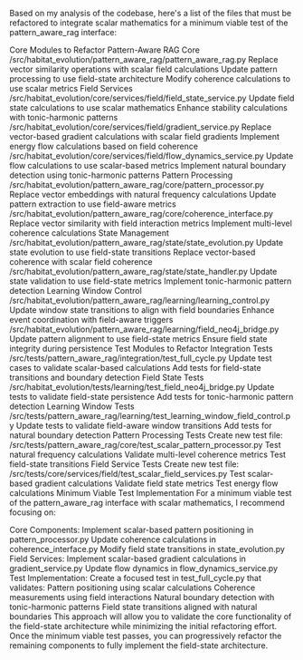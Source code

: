 Based on my analysis of the codebase, here's a list of the files that must be refactored to integrate scalar mathematics for a minimum viable test of the pattern_aware_rag interface:

Core Modules to Refactor
Pattern-Aware RAG Core
/src/habitat_evolution/pattern_aware_rag/pattern_aware_rag.py
Replace vector similarity operations with scalar field calculations
Update pattern processing to use field-state architecture
Modify coherence calculations to use scalar metrics
Field Services
/src/habitat_evolution/core/services/field/field_state_service.py
Update field state calculations to use scalar mathematics
Enhance stability calculations with tonic-harmonic patterns
/src/habitat_evolution/core/services/field/gradient_service.py
Replace vector-based gradient calculations with scalar field gradients
Implement energy flow calculations based on field coherence
/src/habitat_evolution/core/services/field/flow_dynamics_service.py
Update flow calculations to use scalar-based metrics
Implement natural boundary detection using tonic-harmonic patterns
Pattern Processing
/src/habitat_evolution/pattern_aware_rag/core/pattern_processor.py
Replace vector embeddings with natural frequency calculations
Update pattern extraction to use field-aware metrics
/src/habitat_evolution/pattern_aware_rag/core/coherence_interface.py
Replace vector similarity with field interaction metrics
Implement multi-level coherence calculations
State Management
/src/habitat_evolution/pattern_aware_rag/state/state_evolution.py
Update state evolution to use field-state transitions
Replace vector-based coherence with scalar field coherence
/src/habitat_evolution/pattern_aware_rag/state/state_handler.py
Update state validation to use field-state metrics
Implement tonic-harmonic pattern detection
Learning Window Control
/src/habitat_evolution/pattern_aware_rag/learning/learning_control.py
Update window state transitions to align with field boundaries
Enhance event coordination with field-aware triggers
/src/habitat_evolution/pattern_aware_rag/learning/field_neo4j_bridge.py
Update pattern alignment to use field-state metrics
Ensure field state integrity during persistence
Test Modules to Refactor
Integration Tests
/src/tests/pattern_aware_rag/integration/test_full_cycle.py
Update test cases to validate scalar-based calculations
Add tests for field-state transitions and boundary detection
Field State Tests
/src/habitat_evolution/tests/learning/test_field_neo4j_bridge.py
Update tests to validate field-state persistence
Add tests for tonic-harmonic pattern detection
Learning Window Tests
/src/tests/pattern_aware_rag/learning/test_learning_window_field_control.py
Update tests to validate field-aware window transitions
Add tests for natural boundary detection
Pattern Processing Tests
Create new test file: /src/tests/pattern_aware_rag/core/test_scalar_pattern_processor.py
Test natural frequency calculations
Validate multi-level coherence metrics
Test field-state transitions
Field Service Tests
Create new test file: /src/tests/core/services/field/test_scalar_field_services.py
Test scalar-based gradient calculations
Validate field state metrics
Test energy flow calculations
Minimum Viable Test Implementation
For a minimum viable test of the pattern_aware_rag interface with scalar mathematics, I recommend focusing on:

Core Components:
Implement scalar-based pattern positioning in pattern_processor.py
Update coherence calculations in coherence_interface.py
Modify field state transitions in state_evolution.py
Field Services:
Implement scalar-based gradient calculations in gradient_service.py
Update flow dynamics in flow_dynamics_service.py
Test Implementation:
Create a focused test in test_full_cycle.py that validates:
Pattern positioning using scalar calculations
Coherence measurements using field interactions
Natural boundary detection with tonic-harmonic patterns
Field state transitions aligned with natural boundaries
This approach will allow you to validate the core functionality of the field-state architecture while minimizing the initial refactoring effort. Once the minimum viable test passes, you can progressively refactor the remaining components to fully implement the field-state architecture.